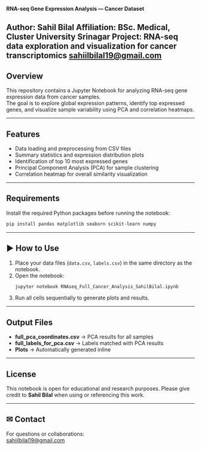 **RNA-seq Gene Expression Analysis — Cancer Dataset**

**Author:** Sahil Bilal 
**Affiliation:** BSc. Medical, Cluster University Srinagar
**Project:** RNA-seq data exploration and visualization for cancer transcriptomics
sahiilbilal19@gmail.com
---

##  Overview
This repository contains a Jupyter Notebook for analyzing RNA-seq gene expression data from cancer samples.  
The goal is to explore global expression patterns, identify top expressed genes, and visualize sample variability using PCA and correlation heatmaps.

---

##  Features
- Data loading and preprocessing from CSV files  
- Summary statistics and expression distribution plots  
- Identification of top 10 most expressed genes  
- Principal Component Analysis (PCA) for sample clustering  
- Correlation heatmap for overall similarity visualization

---

## Requirements
Install the required Python packages before running the notebook:
```bash
pip install pandas matplotlib seaborn scikit-learn numpy
```

---

## ▶ How to Use
1. Place your data files (`data.csv`, `labels.csv`) in the same directory as the notebook.  
2. Open the notebook:  
   ```bash
   jupyter notebook RNAseq_Full_Cancer_Analysis_SahilBilal.ipynb
   ```
3. Run all cells sequentially to generate plots and results.  

---

##  Output Files
- **full_pca_coordinates.csv** → PCA results for all samples  
- **full_labels_for_pca.csv** → Labels matched with PCA results  
- **Plots** → Automatically generated inline

---

##  License
This notebook is open for educational and research purposes. Please give credit to **Sahil Bilal** when using or referencing this work.

---

## ✉ Contact
For questions or collaborations:  
sahiilbilal19@gmail.com
